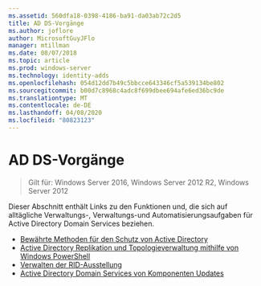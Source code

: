 ```yaml
---
ms.assetid: 560dfa18-0398-4186-ba91-da03ab72c2d5
title: AD DS-Vorgänge
ms.author: joflore
author: MicrosoftGuyJFlo
manager: mtillman
ms.date: 08/07/2018
ms.topic: article
ms.prod: windows-server
ms.technology: identity-adds
ms.openlocfilehash: 054d12dd7b49c5bbcce643346cf5a539134be802
ms.sourcegitcommit: b00d7c8968c4adc8f699dbee694afe6ed36bc9de
ms.translationtype: MT
ms.contentlocale: de-DE
ms.lasthandoff: 04/08/2020
ms.locfileid: "80823123"
---
```

# <a name="ad-ds-operations"></a>AD DS-Vorgänge

>Gilt für: Windows Server 2016, Windows Server 2012 R2, Windows Server 2012

Dieser Abschnitt enthält Links zu den Funktionen und, die sich auf alltägliche Verwaltungs-, Verwaltungs-und Automatisierungsaufgaben für Active Directory Domain Services beziehen.
  
* [Bewährte Methoden für den Schutz von Active Directory](../../../ad-ds/plan/security-best-practices/Best-Practices-for-Securing-Active-Directory.md)  
* [Active Directory Replikation und Topologieverwaltung mithilfe von Windows PowerShell](../../../ad-ds/manage/powershell/Active-Directory-Replication-and-Topology-Management-Using-Windows-PowerShell.md)  
* [Verwalten der RID-Ausstellung](../../../ad-ds/manage/Managing-RID-Issuance.md)  
* [Active Directory Domain Services von Komponenten Updates](../../../ad-ds/manage/component-updates/Active-Directory-Domain-Services-Component-Updates.md)
